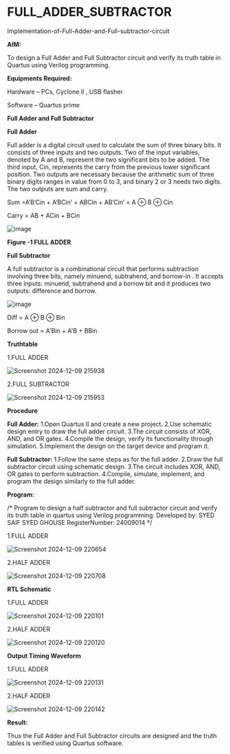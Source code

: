 # FULL_ADDER_SUBTRACTOR

Implementation-of-Full-Adder-and-Full-subtractor-circuit

**AIM:**

To design a Full Adder and Full Subtractor circuit and verify its truth table in Quartus using Verilog programming.

**Equipments Required:**

Hardware – PCs, Cyclone II , USB flasher

Software – Quartus prime

**Full Adder and Full Subtractor**

**Full Adder**

Full adder is a digital circuit used to calculate the sum of three binary bits. It consists of three inputs and two outputs. Two of the input variables, denoted by A and B, represent the two significant bits to be added. The third input, Cin, represents the carry from the previous lower significant position. Two outputs are necessary because the arithmetic sum of three binary digits ranges in value from 0 to 3, and binary 2 or 3 needs two digits. The two outputs are sum and carry.

Sum =A’B’Cin + A’BCin’ + ABCin + AB’Cin’ = A ⊕ B ⊕ Cin 

Carry = AB + ACin + BCin

![image](https://github.com/naavaneetha/FULL_ADDER_SUBTRACTOR/assets/154305477/0f30ba51-5ffb-4198-845f-18e054f675e7)

**Figure -1 FULL ADDER**

**Full Subtractor**

A full subtractor is a combinational circuit that performs subtraction involving three bits, namely minuend, subtrahend, and borrow-in . It accepts three inputs: minuend, subtrahend and a borrow bit and it produces two outputs: difference and borrow.

![image](https://github.com/naavaneetha/FULL_ADDER_SUBTRACTOR/assets/154305477/02b24f51-ab51-4304-9ad6-7b81ffc1ead5)

Diff = A ⊕ B ⊕ Bin 

Borrow out = A'Bin + A'B + BBin

**Truthtable**

1.FULL ADDER

![Screenshot 2024-12-09 215938](https://github.com/user-attachments/assets/3e7cc34f-ff41-45c9-a803-b77fc2e21628)

2.FULL SUBTRACTOR

![Screenshot 2024-12-09 215953](https://github.com/user-attachments/assets/76b95b01-2cfa-446e-a937-21222a9b02eb)


**Procedure**

**Full Adder:**
1.Open Quartus II and create a new project.
2.Use schematic design entry to draw the full adder circuit.
3.The circuit consists of XOR, AND, and OR gates.
4.Compile the design, verify its functionality through simulation.
5.Implement the design on the target device and program it.

**Full Subtractor:**
1.Follow the same steps as for the full adder.
2.Draw the full subtractor circuit using schematic design.
3.The circuit includes XOR, AND, OR gates to perform subtraction.
4.Compile, simulate, implement, and program the design similarly to the
full adder.

**Program:**

/* Program to design a half subtractor and full subtractor circuit and verify its truth table in quartus using Verilog programming. 
Developed by: SYED SAIF SYED GHOUSE
RegisterNumber: 24009014
*/

1.FULL ADDER

![Screenshot 2024-12-09 220654](https://github.com/user-attachments/assets/5db6f654-aa20-4860-8063-8a21cea4f61e)

2.HALF ADDER

![Screenshot 2024-12-09 220708](https://github.com/user-attachments/assets/bdca5265-2a6d-46dc-a85f-45d0fbf1e801)


**RTL Schematic**

1.FULL ADDER

![Screenshot 2024-12-09 220101](https://github.com/user-attachments/assets/0f9e8b01-908d-4690-8830-74234cb2e16d)

2.HALF ADDER

![Screenshot 2024-12-09 220120](https://github.com/user-attachments/assets/e8515533-dced-450e-b661-242fc08bba02)


**Output Timing Waveform**

1.FULL ADDER

![Screenshot 2024-12-09 220131](https://github.com/user-attachments/assets/46e43598-ce96-4df0-a005-b148f8a32aec)


2.HALF ADDER

![Screenshot 2024-12-09 220142](https://github.com/user-attachments/assets/2e519a24-6a2f-4b8f-a679-a59145ddf0f2)


**Result:**

Thus the Full Adder and Full Subtractor circuits are designed and the truth tables is verified using Quartus software.



